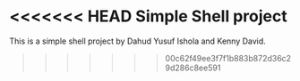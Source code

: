 <<<<<<< HEAD
Simple Shell project
=======
This is a simple shell project by Dahud Yusuf Ishola and Kenny David.
>>>>>>> 00c62f49ee3f7f1b883b872d36c29d286c8ee591
